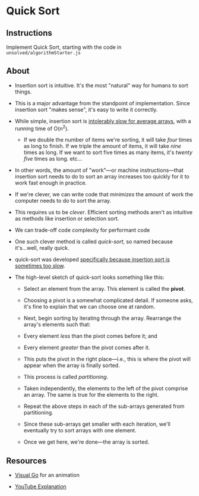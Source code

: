 # Quick Sort

## Instructions

Implement Quick Sort, starting with the code in `unsolved/algorithmStarter.js`

## About

- Insertion sort is intuitive. It's the most "natural" way for humans to sort things.

- This is a major advantage from the standpoint of implementation. Since insertion sort "makes sense", it's easy to write it correctly.

- While simple, insertion sort is [intolerably slow for average arrays](http://delab.csd.auth.gr/courses/c_ds/insertion_bubblesort_analysis.pdf), with a running time of O(n<sup>2</sup>).

  - If we double the number of items we're sorting, it will take _four_ times as long to finish. If we triple the amount of items, it will take _nine_ times as long. If we want to sort five times as many items, it's _twenty five_ times as long. etc...

- In other words, the amount of "work"—or machine instructions—that insertion sort needs to do to sort an array increases too quickly for it to work fast enough in practice.

- If we're clever, we can write code that _minimizes_ the amount of work the computer needs to do to sort the array.

- This requires us to be _clever_. Efficient sorting methods aren't as intuitive as methods like insertion or selection sort.

- We can trade-off code complexity for performant code

- One such clever method is called _quick-sort_, so named because it's...well, really quick.

- quick-sort was developed [specifically because insertion sort is sometimes too slow](http://anothercasualcoder.blogspot.com/2015/03/my-quickshort-interview-with-sir-tony.html).

- The high-level sketch of quick-sort looks something like this:

  - Select an element from the array. This element is called the **pivot**.

  - Choosing a pivot is a somewhat complicated detail. If someone asks, it's fine to explain that we can choose one at random.

  - Next, begin sorting by iterating through the array. Rearrange the array's elements such that:

  - Every element _less_ than the pivot comes before it; and
  - Every element _greater_ than the pivot comes after it.
  - This puts the pivot in the right place—i.e., this is where the pivot will appear when the array is finally sorted.

  - This process is called _partitioning_.

  - Taken independently, the elements to the left of the pivot comprise an array. The same is true for the elements to the right.

  - Repeat the above steps in each of the sub-arrays generated from partitioning.

  - Since these sub-arrays get smaller with each iteration, we'll eventually try to sort arrays with one element.
  - Once we get here, we're done—the array is sorted.

## Resources

- [Visual Go](https://visualgo.net/en/sorting) for an animation

- [YouTube Explanation](https://www.youtube.com/watch?v=Hoixgm4-P4M)
